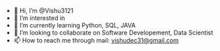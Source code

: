 - 👋 Hi, I’m @Vishu3121
- 👀 I’m interested in 
- 🌱 I’m currently learning Python, SQL, JAVA
- 💞️ I’m looking to collaborate on Software Developement, Data Scientist
- 📫 How to reach me through mail: vishudec31@gmail.com

<!---
Vishu3121/Vishu3121 is a ✨ special ✨ repository because its `README.md` (this file) appears on your GitHub profile.
You can click the Preview link to take a look at your changes.
--->
